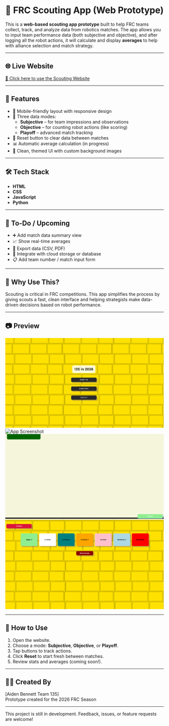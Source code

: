 # 🤖 FRC Scouting App (Web Prototype)

This is a **web-based scouting app prototype** built to help FRC teams collect, track, and analyze data from robotics matches. The app allows you to input team performance data (both subjective and objective), and after logging all the robot actions, it will calculate and display **averages** to help with alliance selection and match strategy.

---

## 🌐 Live Website

[🔗 Click here to use the Scouting Website](https://github.com/791747hnlhymt/scoutingApp2026Prototype)  


---

## 🎯 Features

- 📱 Mobile-friendly layout with responsive design
- 🧠 Three data modes:
  - **Subjective** – for team impressions and observations
  - **Objective** – for counting robot actions (like scoring)
  - **Playoff** – advanced match tracking
- 🔄 Reset button to clear data between matches
- 📊 Automatic average calculation (in progress)
- 🎨 Clean, themed UI with custom background images

---

## 🛠 Tech Stack

- **HTML**
- **CSS**
- **JavaScript**
- **Python**

---

## 📌 To-Do / Upcoming

- ➕ Add match data summary view
- 📈 Show real-time averages
- 🧾 Export data (CSV, PDF)
- 🧩 Integrate with cloud storage or database
- 📋 Add team number / match input form

---

## 🧠 Why Use This?

Scouting is critical in FRC competitions. This app simplifies the process by giving scouts a fast, clean interface and helping strategists make data-driven decisions based on robot performance.

---

## 📷 Preview

![App Screenshot](https://github.com/791747hnlhymt/scoutingApp2026Prototype/blob/main/Screenshot%202025-06-02%20144728.png?raw=true)
![App Screenshot](blob:chrome-untrusted://media-app/11a7ef7b-2af6-4a36-af64-00cf4033874c)
![App Screenshot](https://github.com/791747hnlhymt/scoutingApp2026Prototype/blob/main/Screenshot%202025-06-02%20144816.png?raw=true)
![App Screenshot](https://github.com/791747hnlhymt/scoutingApp2026Prototype/blob/main/Screenshot%202025-06-02%20144835.png?raw=true)


---

## 🧪 How to Use

1. Open the website.
2. Choose a mode: **Subjective**, **Objective**, or **Playoff**.
3. Tap buttons to track actions.
4. Click **Reset** to start fresh between matches.
5. Review stats and averages (coming soon!).

---

## 👨‍💻 Created By

[Aiden Bennett  Team 135]  
Prototype created for the 2026 FRC Season

---

This project is still in development. Feedback, issues, or feature requests are welcome!
